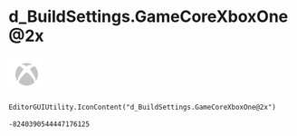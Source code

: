 # d_BuildSettings.GameCoreXboxOne@2x
![](/img/d_BuildSettings.GameCoreXboxOne@2x.png)

``` CSharp
EditorGUIUtility.IconContent("d_BuildSettings.GameCoreXboxOne@2x")
```
```
-8240390544447176125
```
